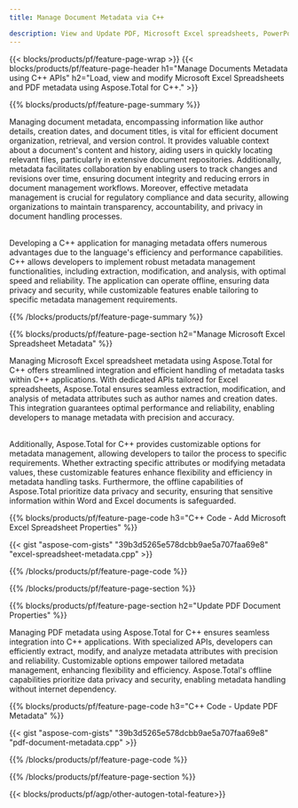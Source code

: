 ```yaml
---
title: Manage Document Metadata via C++ 

description: View and Update PDF, Microsoft Excel spreadsheets, PowerPoint Presentations and Word documents metadata via your C++ application.
---
```


{{< blocks/products/pf/feature-page-wrap >}}
{{< blocks/products/pf/feature-page-header h1="Manage Documents Metadata using C++ APIs" h2="Load, view and modify Microsoft Excel Spreadsheets and PDF metadata using Aspose.Total for C++." >}}

{{% blocks/products/pf/feature-page-summary %}}

Managing document metadata, encompassing information like author details, creation dates, and document titles, is vital for efficient document organization, retrieval, and version control. It provides valuable context about a document's content and history, aiding users in quickly locating relevant files, particularly in extensive document repositories. Additionally, metadata facilitates collaboration by enabling users to track changes and revisions over time, ensuring document integrity and reducing errors in document management workflows. Moreover, effective metadata management is crucial for regulatory compliance and data security, allowing organizations to maintain transparency, accountability, and privacy in document handling processes.<br /><br />

Developing a C++ application for managing metadata offers numerous advantages due to the language's efficiency and performance capabilities. C++ allows developers to implement robust metadata management functionalities, including extraction, modification, and analysis, with optimal speed and reliability. The application can operate offline, ensuring data privacy and security, while customizable features enable tailoring to specific metadata management requirements.

{{% /blocks/products/pf/feature-page-summary  %}}


{{% blocks/products/pf/feature-page-section  h2="Manage Microsoft Excel Spreadsheet Metadata" %}}

Managing Microsoft Excel spreadsheet metadata using Aspose.Total for C++ offers streamlined integration and efficient handling of metadata tasks within C++ applications. With dedicated APIs tailored for Excel spreadsheets, Aspose.Total ensures seamless extraction, modification, and analysis of metadata attributes such as author names and creation dates. This integration guarantees optimal performance and reliability, enabling developers to manage metadata with precision and accuracy. <br /><br />

Additionally, Aspose.Total for C++ provides customizable options for metadata management, allowing developers to tailor the process to specific requirements. Whether extracting specific attributes or modifying metadata values, these customizable features enhance flexibility and efficiency in metadata handling tasks. Furthermore, the offline capabilities of Aspose.Total prioritize data privacy and security, ensuring that sensitive information within Word and Excel documents is safeguarded.

{{% blocks/products/pf/feature-page-code h3="C++ Code - Add Microsoft Excel Spreadsheet Properties" %}}

{{< gist "aspose-com-gists" "39b3d5265e578dcbb9ae5a707faa69e8" "excel-spreadsheet-metadata.cpp" >}}

{{% /blocks/products/pf/feature-page-code  %}}

{{% /blocks/products/pf/feature-page-section %}}


{{% blocks/products/pf/feature-page-section  h2="Update PDF Document Properties" %}}

Managing PDF metadata using Aspose.Total for C++ ensures seamless integration into C++ applications. With specialized APIs, developers can efficiently extract, modify, and analyze metadata attributes with precision and reliability. Customizable options empower tailored metadata management, enhancing flexibility and efficiency. Aspose.Total's offline capabilities prioritize data privacy and security, enabling metadata handling without internet dependency.

{{% blocks/products/pf/feature-page-code h3="C++ Code - Update PDF Metadata" %}}

{{< gist "aspose-com-gists" "39b3d5265e578dcbb9ae5a707faa69e8" "pdf-document-metadata.cpp" >}}

{{% /blocks/products/pf/feature-page-code  %}}

{{% /blocks/products/pf/feature-page-section %}}

{{< blocks/products/pf/agp/other-autogen-total-feature>}}